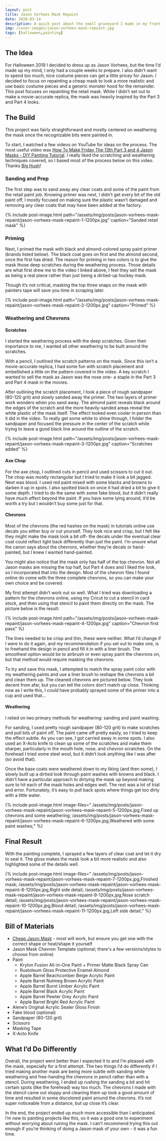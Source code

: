 ```yaml
---
layout: post
title: Jason Vorhees Mask Repaint
date: 2020-03-14
description: A quick post about the small graveyard I made in my front yard for Halloween.
img: /cover-images/jason-vorhees-mask-repaint.jpg
tags: [halloween,painting]
---
```


## The Idea
For Halloween 2019 I decided to dress up as Jason Vorhees, but the time I'd made up my mind, I only had a couple weeks to prepare. I also didn’t want to spend too much; nice costume pieces can get a little pricey for Jason. I decided to focus on repainting a cheap mask to look a more realistic and use basic costume pieces and a generic monster hood for the remainder. This post focuses on repainting the retail mask.
While I didn’t set out to make a movie-accurate replica, the mask was heavily inspired by the Part 3 and Part 4 looks.

## The Build 
This project was fairly straightforward and mostly centered on weathering the mask once the recognizable bits were painted in.

To start, I watched a few videos on YouTube for ideas on the process. The most useful video was [How To Make Friday The 13th Part 3 and 4 Jason Masks - DIY Painting Tutorial](https://www.youtube.com/watch?v=zLCxiqh_sBg). I really liked the scratching and weathering techniques covered, so I based most of the process below on this video. Thanks [Big Hush](https://www.youtube.com/user/BigHush)!

### Sanding and Prep
The first step was to sand away any clear coats and some of the paint from the retail paint job. Knowing primer was next, I didn’t get every bit of the old paint off, I mostly focused on making sure the plastic wasn’t damaged and removing any clear coats that may have been added at the factory.

{% include post-image.html path="/assets/img/posts/jason-vorhees-mask-repaint/jason-vorhees-mask-repaint-1-1200px.jpg" caption="Sanded retail mask" %}

### Priming
Next, I primed the mask with black and almond-colored spray paint primer (brands listed below). The black coat goes on first and the almond second, once the first has dried. The reason for priming in two colors is to give the mask those deep scratches during the weathering process. Those details are what first drew me to the video I linked above, I feel they sell the mask as being a real piece rather than just being a dirtied-up hockey mask.

Though it’s not critical, masking the top three snaps on the mask with painters tape will save you time in scraping later.

{% include post-image.html path="/assets/img/posts/jason-vorhees-mask-repaint/jason-vorhees-mask-repaint-2-1200px.jpg" caption="Primed" %}

### Weathering and Chevrons

#### Scratches
I started the weathering process with the deep scratches. Given their importance to me, I wanted all other weathering to be built around the scratches. 

With a pencil, I outlined the scratch patterns on the mask. Since this isn’t a movie-accurate replica, I had some fun with scratch placement and embellished a little on the pattern covered in the video. A key scratch I wanted to sell the mask as Jason was the nose one- a staple in the Part 3 and Part 4 mask in the movies.

After outlining the scratch placement, I took a piece of rough sandpaper (80-120 grit) and slowly sanded away the primer. The two layers of primer work wonders when you sand away. The almond paint reveals black around the edges of the scratch and the more heavily-sanded areas reveal the white plastic of the mask itself. The effect looked even cooler in person than it did in the video. To really get some white to shine through, I folder the sandpaper and focused the pressure in the center of the scratch while trying to leave a good black line around the outline of the scratch.

{% include post-image.html path="/assets/img/posts/jason-vorhees-mask-repaint/jason-vorhees-mask-repaint-3-1200px.jpg" caption="Scratches added" %}

#### Axe Chop
For the axe chop, I outlined cuts in pencil and used scissors to cut it out. The chop was mostly rectangular but I tried to make it look a bit jagged. Next was blood. I used red paint mixed with some blacks and browns to darken it up in spots. I also spotted black on once it had dried a bit to give it some depth. I tried to do the same with some fake blood, but it didn’t really have much effect beyond the paint. If you have some lying around, it’d be worth a try but I wouldn’t buy some just for that.

#### Chevrons
Most of the chevrons (the red hashes on the mask) in tutorials online use decals you either buy or cut yourself. They look nice and crisp, but I felt like they might make the mask look a bit off- the decals under the eventual clear coat could reflect light back differently than just the paint. I’m unsure what the canon says about the chevrons, whether they’re decals or hand-painted, but I knew I wanted hand-painted.

You might also notice that the mask only has half of the top chevron. Not all Jason masks are missing the top half, but Part 4 does and I liked the look, so I incorporated that into the design. Most of the chevron files I found online do come with the three complete chevrons, so you can make your own choice and be covered. 

My first attempt didn’t work out so well. What I tried was downloading a pattern for the chevrons online, using my Cricut to cut a stencil in card stock, and then using that stencil to paint them directly on the mask. The picture below is the result: 

{% include post-image.html path="/assets/img/posts/jason-vorhees-mask-repaint/jason-vorhees-mask-repaint-4-1200px.jpg" caption="Chevron first pass" %}

The lines needed to be crisp and thin, these were neither. What I’d change if I were to do it again, and my recommendation if you set out to make one, is to freehand the design in pencil and fill it in with a liner brush. The smoothest option would be to airbrush or even spray paint the chevrons on, but that method would require masking the chevrons. 

To try and save this mask, I attempted to match the spray paint color with my weathering paints and use a liner brush to reshape the chevrons a bit and clean them up. The cleaned chevrons are pictured below. They look decent from afar, but you can tell the colors don’t match up close. Thinking now as I write this, I _could_ have probably sprayed some of the primer into a cup and used that…

#### Weathering
I relied on two primary methods for weathering: sanding and paint washing. 

For sanding, I used pretty rough sandpaper (80-120 grit) to make scratches and pull bits of paint off. The paint came off pretty easily, so I tried to keep the effect subtle. As you can see, I got carried away in some spots. I also used an X-Acto knife to clean up some of the scratches and make them sharper, particularly in the mouth hole, nose, and chevron scratches. On the forehead I tried some steel wool, but it didn’t look anything like I was after (so avoid that). 

Once the base coats were weathered down to my liking (and then some), I slowly built up a dirtied look through paint washes with browns and black. I didn’t have a particular approach to dirtying the mask up beyond making sure to hit each of the mask holes and edges well. The rest was a lot of trial and error. Fortunately, it’s easy to pull back spots where things get too dirty with a little water. 

{% include post-image.html image-files="
	/assets/img/posts/jason-vorhees-mask-repaint/jason-vorhees-mask-repaint-5-1200px.jpg,Fixed up chevrons and some weathering;
	/assets/img/posts/jason-vorhees-mask-repaint/jason-vorhees-mask-repaint-6-1200px.jpg,Weathered with some paint washes;" %}

## Final Result
With the painting complete, I sprayed a few layers of clear coat and let it dry to seal it. The gloss makes the mask look a bit more realistic and also highlighted some of the details well. 

{% include post-image.html image-files="
	/assets/img/posts/jason-vorhees-mask-repaint/jason-vorhees-mask-repaint-7-1200px.jpg,Finished mask;
	/assets/img/posts/jason-vorhees-mask-repaint/jason-vorhees-mask-repaint-8-1200px.jpg,Right side detail;
	/assets/img/posts/jason-vorhees-mask-repaint/jason-vorhees-mask-repaint-9-1200px.jpg,Nose scratch detail;
	/assets/img/posts/jason-vorhees-mask-repaint/jason-vorhees-mask-repaint-10-1200px.jpg,Blood detail;
	/assets/img/posts/jason-vorhees-mask-repaint/jason-vorhees-mask-repaint-11-1200px.jpg,Left side detail;" %}


## Bill of Materials
* [Cheap Jason Mask](https://www.amazon.com/gp/product/B00NIZGTX6) - most will work, but ensure you get one with the correct shape or heat/shape it yourself
* Jason Mask Chevron Template (optional; there's a few versions/styles to choose from online)
* Paint
	* Krylon Fusion All-in-One Paint + Primer Matte Black Spray Can
	* Rustoleum Gloss Protective Enamel Almond
	* Apple Barrel Beachcomber Beige Acrylic Paint
	* Apple Barrel Nutmeg Brown Acrylic Paint
	* Apple Barrel Burnt Umber Acrylic Paint
	* Apple Barrel Black Acrylic Paint
	* Apple Barrel Pewter Grey Acrylic Paint
	* Apple Barrel Bright Red Acrylic Paint
* Alene’s Original Acrylic Sealer Gloss Finish
* Fake blood (optional)
* Sandpaper (80-120 grit)
* Scissors
* Masking Tape
* X-Acto Knife

## What I’d Do Differently
Overall, the project went better than I expected it to and I’m pleased with the mask, especially for a first attempt. The two things I’d do differently if I tried making another mask are being more subtle with sanding while weathering and free-handing the chevrons in pencil rather than with a stencil. During weathering, I ended up rushing the sanding a bit and hit certain spots (like the forehead) way too much. The chevrons I made with the stencil came out sloppy and cleaning them up took a good amount of time and resulted in some discolored paint around the chevrons. It’s not super noticeable from a distance, but up close it’s clear. 

In the end, the project ended up much more accessible than I anticipated. I’m new to painting projects like this, so it was a good one to experiment without worrying about ruining the mask. I can’t recommend trying this out enough if you’re thinking of doing a Jason mask of your own - it was a fun time. 
